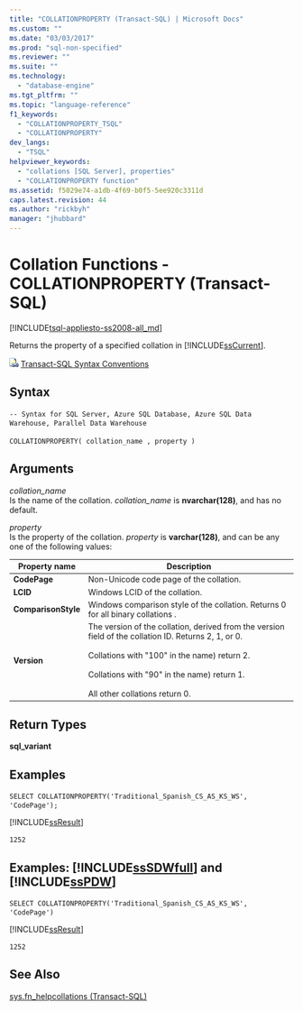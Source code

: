 ```yaml
---
title: "COLLATIONPROPERTY (Transact-SQL) | Microsoft Docs"
ms.custom: ""
ms.date: "03/03/2017"
ms.prod: "sql-non-specified"
ms.reviewer: ""
ms.suite: ""
ms.technology: 
  - "database-engine"
ms.tgt_pltfrm: ""
ms.topic: "language-reference"
f1_keywords: 
  - "COLLATIONPROPERTY_TSQL"
  - "COLLATIONPROPERTY"
dev_langs: 
  - "TSQL"
helpviewer_keywords: 
  - "collations [SQL Server], properties"
  - "COLLATIONPROPERTY function"
ms.assetid: f5029e74-a1db-4f69-b0f5-5ee920c3311d
caps.latest.revision: 44
ms.author: "rickbyh"
manager: "jhubbard"
---
```

# Collation Functions - COLLATIONPROPERTY (Transact-SQL)
[!INCLUDE[tsql-appliesto-ss2008-all_md](../../database-engine/configure/windows/includes/tsql-appliesto-ss2008-all-md.md)]

  Returns the property of a specified collation in [!INCLUDE[ssCurrent](../../advanced-analytics/r-services/includes/sscurrent-md.md)].  
  
 ![Topic link icon](../../database-engine/configure/windows/media/topic-link.gif "Topic link icon") [Transact-SQL Syntax Conventions](../../t-sql/language-elements/transact-sql-syntax-conventions-transact-sql.md)  
  
## Syntax  
  
```  
-- Syntax for SQL Server, Azure SQL Database, Azure SQL Data Warehouse, Parallel Data Warehouse  
  
COLLATIONPROPERTY( collation_name , property )  
```  
  
## Arguments  
 *collation_name*  
 Is the name of the collation. *collation_name* is **nvarchar(128)**, and has no default.  
  
 *property*  
 Is the property of the collation. *property* is **varchar(128)**, and can be any one of the following values:  
  
|Property name|Description|  
|-------------------|-----------------|  
|**CodePage**|Non-Unicode code page of the collation.|  
|**LCID**|Windows LCID of the collation.|  
|**ComparisonStyle**|Windows comparison style of the collation. Returns 0 for all binary collations .|  
|**Version**|The version of the collation, derived from the version field of the collation ID. Returns 2, 1, or 0.<br /><br /> Collations with "100" in the name) return 2.<br /><br /> Collations with "90" in the name) return 1.<br /><br /> All other collations return 0.|  
  
## Return Types  
 **sql_variant**  
  
## Examples  
  
```  
SELECT COLLATIONPROPERTY('Traditional_Spanish_CS_AS_KS_WS', 'CodePage');  
```  
  
 [!INCLUDE[ssResult](../../relational-databases/includes/ssresult-md.md)]  
  
```  
1252   
```  
  
## Examples: [!INCLUDE[ssSDWfull](../../relational-databases/reference/system-catalog-views/includes/sssdwfull-md.md)] and [!INCLUDE[ssPDW](../../database-engine/configure/windows/includes/sspdw-md.md)]  
  
```  
SELECT COLLATIONPROPERTY('Traditional_Spanish_CS_AS_KS_WS', 'CodePage')  
```  
  
 [!INCLUDE[ssResult](../../relational-databases/includes/ssresult-md.md)]  
  
```  
1252   
```  
  
## See Also  
 [sys.fn_helpcollations &#40;Transact-SQL&#41;](../../relational-databases/reference/system-functions/sys.fn-helpcollations-transact-sql.md)  
  
  

